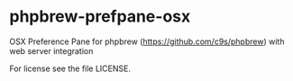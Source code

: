 phpbrew-prefpane-osx
====================

OSX Preference Pane for phpbrew (https://github.com/c9s/phpbrew) with web server integration

For license see the file LICENSE.
